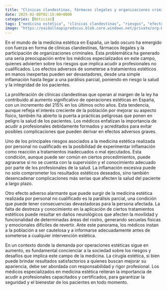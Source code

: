 ```yaml
---
title: "Clínicas clandestinas, fármacos ilegales y organizaciones criminales - el lado oscuro de la medicina estética en España"
date: 2025-02-08T02:15:00+0000
categories: [Noticias]
tags: ["medicina estética", "clínicas clandestinas", "riesgos", "efectos adversos", "profesionales cualificados", "operaciones estéticas", "seguridad."]
image: "https://oaidalleapiprodscus.blob.core.windows.net/private/org-HKmKxpuNw3Y88lm4EBrIPq0n/user-ZwiCXOggLL8ZNNKE2g7rXFmV/img-Hr2SSqOD4VBIykw3gfDFoq1G.png?st=2025-02-08T01%3A15%3A00Z&se=2025-02-08T03%3A15%3A00Z&sp=r&sv=2024-08-04&sr=b&rscd=inline&rsct=image/png&skoid=d505667d-d6c1-4a0a-bac7-5c84a87759f8&sktid=a48cca56-e6da-484e-a814-9c849652bcb3&skt=2025-02-08T00%3A26%3A37Z&ske=2025-02-09T00%3A26%3A37Z&sks=b&skv=2024-08-04&sig=NM4wBOAdS/WkUskiKr71%2BKQvPKFOL7m0cvugPTossb8%3D"
---
```


En el mundo de la medicina estética en España, un lado oscuro ha emergido con fuerza en forma de clínicas clandestinas, fármacos ilegales y la participación de organizaciones criminales. Esta problemática ha generado una seria preocupación entre los médicos especializados en este campo, quienes advierten sobre los riesgos que implica acudir a profesionales no cualificados. Los efectos adversos de someterse a tratamientos estéticos en manos inexpertas pueden ser devastadores, desde una simple inflamación hasta llegar a una parálisis parcial, poniendo en riesgo la salud y la integridad de los pacientes.

La proliferación de clínicas clandestinas que operan al margen de la ley ha contribuido al aumento significativo de operaciones estéticas en España, con un incremento del 215% en los últimos ocho años. Esta tendencia, aunque refleja el interés creciente de la población por mejorar su aspecto físico, también ha abierto la puerta a prácticas peligrosas que ponen en peligro la salud de los pacientes. Los médicos enfatizan la importancia de acudir a profesionales debidamente formados y acreditados para evitar posibles complicaciones que pueden derivar en efectos adversos graves.

Uno de los principales riesgos asociados a la medicina estética realizada por personal no cualificado es la posibilidad de experimentar inflamación como reacción a tratamientos inadecuados o mal ejecutados. Esta condición, aunque puede ser común en ciertos procedimientos, puede agravarse si no se cuenta con la supervisión y el conocimiento adecuado por parte de los profesionales de la salud. La inflamación excesiva puede no solo comprometer los resultados estéticos deseados, sino también desencadenar complicaciones más serias que afecten la salud del paciente a largo plazo.

Otro efecto adverso alarmante que puede surgir de la medicina estética realizada por personal no cualificado es la parálisis parcial, una condición que puede tener consecuencias devastadoras para la persona afectada. La falta de destreza y conocimiento en la aplicación de ciertos tratamientos estéticos puede resultar en daños neurológicos que afecten la movilidad y funcionalidad de determinadas áreas del rostro, generando secuelas físicas y emocionales difíciles de revertir. Ante este panorama, los médicos instan a la población a ser cautelosa y a informarse adecuadamente antes de someterse a cualquier intervención estética.

En un contexto donde la demanda por operaciones estéticas sigue en aumento, es fundamental concienciar a la sociedad sobre los riesgos y desafíos que implica este campo de la medicina. La cirugía estética, si bien puede brindar resultados satisfactorios a quienes buscan mejorar su apariencia, debe ser abordada con responsabilidad y rigor profesional. Los médicos especializados en medicina estética reiteran la importancia de acudir a profesionales capacitados y certificados, para garantizar la seguridad y el bienestar de los pacientes en todo momento.
    